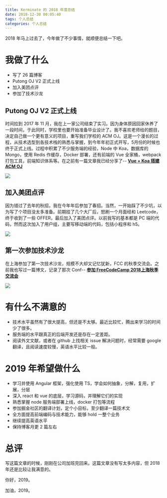 ```yaml
---
title: Kerminate 的 2018 年度总结
date: 2018-12-30 00:05:40
tags: 个人总结
categories: 个人总结
---
```

2018 年马上过去了，今年做了不少事情，就顺便总结一下吧。

# 我做了什么
- 写了 26 篇博客
- Putong OJ V2 正式上线
- 加入美团点评
- 参加了技术沙龙
<!--more-->

## Putong OJ V2 正式上线
时间拉到 2017 年 11 月，我在上一家公司结束了实习。因为身体原因回家休养了一段时间，于此同时，学校里也要开始准备毕业设计了。我不喜欢老师给的题目，决定自己做一个更有意义的项目，重写我们学校的 ACM OJ。这是一个漫长的过程，从技术选型到各技术栈的熟悉与掌握，到今年年初正式开写，5月份的时候也终于正式上线。过程中积累了不少服务端的经验，Node 中 Koa，数据库的 Mongo，使用 Redis 作缓存，Docker 部署，还有前端的 Vue 全家桶，webpack打包工具，前端知识体系等。在之前有一篇文章我已经分享了-- **[Vue + Koa 搭建 ACM OJ](http://kerminate.me/2018/05/31/Vue%20+%20Koa%20%E6%90%AD%E5%BB%BA%20ACM%20OJ/)**

![](https://i.loli.net/2018/12/29/5c279868ad437.png)

## 加入美团点评
因为错过了去年的秋招，我在今年年后参加了春招。当然，一开始踩了不少坑，以为写了个项目没太多准备。前期挂了几个大厂后，怒刷一个月面经和 Leetcode，终于收到了一些 OFFER，最后加入了美团点评。以前我写的基本都是 PC 端的代码，然而这次加入了用户组，主要写移动端的代码，包括小程序和 h5。

![](https://i.loli.net/2018/12/29/5c2798f21790e.jpeg)

## 第一次参加技术沙龙
在上海参加了第一次技术沙龙，规模不大却又记忆犹新，FCC 的秋季交流会。之前我也写过一篇博文，记录了那次 Conf-- **[参加 FreeCodeCamp 2018上海秋季交流会](http://kerminate.me/2018/09/16/%E5%8F%82%E5%8A%A0-FreeCodeCamp-2018%E4%B8%8A%E6%B5%B7%E7%A7%8B%E5%AD%A3%E4%BA%A4%E6%B5%81%E4%BC%9A/)**

![](https://i.loli.net/2018/11/20/5bf3a7b4a54b6.jpeg)

# 有什么不满意的
- 技术水平虽然有了很大提高，但还是不太够。最近比较忙，腾出来学习的时间少了很多。
- 服务端的水平跟真正的后端开发还是存在一定差距。
- 阅读外文文献，或者在 github 上找相关 issue 解决问题时，经常需要 google 翻译，且阅读速度较慢，英语水平比较一般。

# 2019 年希望做什么
- 学习并使用 Angular 框架，强化使用 TS，学会如何抽象，分解，复用，扩展，分层
- 深入 react 和 vue 的底层，学习源码，并理解它们的实现
- 熟悉掌握 node 服务端部署上线，docker 打包等流程
- 参加掘金社区的翻译计划，定个小目标，至少翻译一篇技术文
- 全方面提高前端编码与技术能力，能够 hold 一整个业务
- 继续提高英语水平
- 保持博客月更 2 篇左右

# 总评

写这篇文章的时候，刚刚在公司加班完回来。这篇文章没有写太多内容，但 2018 年还是比较让我满意的。

你好，2019。

加油，2019。